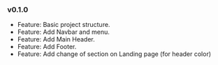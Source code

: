 ### v0.1.0

-   Feature: Basic project structure.
-   Feature: Add Navbar and menu.
-   Feature: Add Main Header.
-   Feature: Add Footer.
-   Feature: Add change of section on Landing page (for header color)
